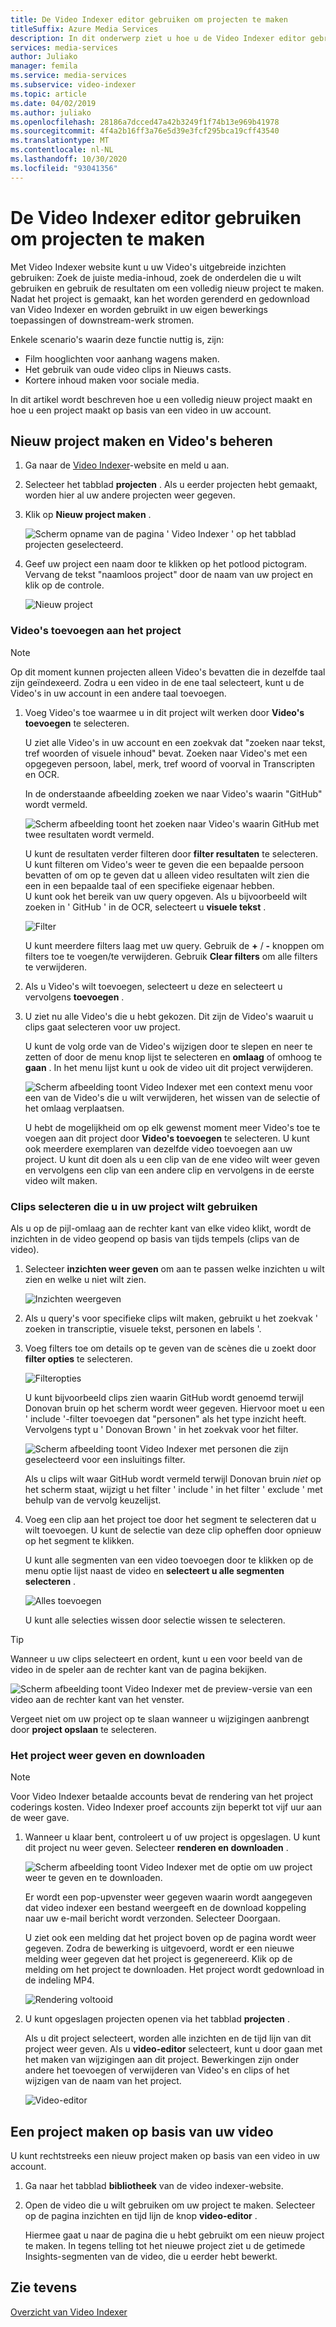 ```yaml
---
title: De Video Indexer editor gebruiken om projecten te maken
titleSuffix: Azure Media Services
description: In dit onderwerp ziet u hoe u de Video Indexer editor gebruikt om projecten te maken.
services: media-services
author: Juliako
manager: femila
ms.service: media-services
ms.subservice: video-indexer
ms.topic: article
ms.date: 04/02/2019
ms.author: juliako
ms.openlocfilehash: 28186a7dcced47a42b3249f1f74b13e969b41978
ms.sourcegitcommit: 4f4a2b16ff3a76e5d39e3fcf295bca19cff43540
ms.translationtype: MT
ms.contentlocale: nl-NL
ms.lasthandoff: 10/30/2020
ms.locfileid: "93041356"
---
```

# <a name="use-the-video-indexer-editor-to-create-projects"></a>De Video Indexer editor gebruiken om projecten te maken

Met Video Indexer website kunt u uw Video's uitgebreide inzichten gebruiken: Zoek de juiste media-inhoud, zoek de onderdelen die u wilt gebruiken en gebruik de resultaten om een volledig nieuw project te maken. Nadat het project is gemaakt, kan het worden gerenderd en gedownload van Video Indexer en worden gebruikt in uw eigen bewerkings toepassingen of downstream-werk stromen.

Enkele scenario's waarin deze functie nuttig is, zijn: 

* Film hooglichten voor aanhang wagens maken.
* Het gebruik van oude video clips in Nieuws casts.
* Kortere inhoud maken voor sociale media.

In dit artikel wordt beschreven hoe u een volledig nieuw project maakt en hoe u een project maakt op basis van een video in uw account.

## <a name="create-new-project-and-manage-videos"></a>Nieuw project maken en Video's beheren

1. Ga naar de [Video Indexer](https://www.videoindexer.ai/)-website en meld u aan.
1. Selecteer het tabblad **projecten** . Als u eerder projecten hebt gemaakt, worden hier al uw andere projecten weer gegeven.
1. Klik op **Nieuw project maken** .  

    ![Scherm opname van de pagina ' Video Indexer ' op het tabblad projecten geselecteerd.](./media/video-indexer-view-edit/new-project.png)
1. Geef uw project een naam door te klikken op het potlood pictogram. Vervang de tekst "naamloos project" door de naam van uw project en klik op de controle.

    ![Nieuw project](./media/video-indexer-view-edit/new-project3.png)
    
### <a name="add-videos-to-the-project"></a>Video's toevoegen aan het project

> [!NOTE]
> Op dit moment kunnen projecten alleen Video's bevatten die in dezelfde taal zijn geïndexeerd. Zodra u een video in de ene taal selecteert, kunt u de Video's in uw account in een andere taal toevoegen.

1. Voeg Video's toe waarmee u in dit project wilt werken door **Video's toevoegen** te selecteren.

    U ziet alle Video's in uw account en een zoekvak dat "zoeken naar tekst, tref woorden of visuele inhoud" bevat. Zoeken naar Video's met een opgegeven persoon, label, merk, tref woord of voorval in Transcripten en OCR.
    
    In de onderstaande afbeelding zoeken we naar Video's waarin "GitHub" wordt vermeld.
    
    ![Scherm afbeelding toont het zoeken naar Video's waarin GitHub met twee resultaten wordt vermeld.](./media/video-indexer-view-edit/github.png)

    U kunt de resultaten verder filteren door **filter resultaten** te selecteren. U kunt filteren om Video's weer te geven die een bepaalde persoon bevatten of om op te geven dat u alleen video resultaten wilt zien die een in een bepaalde taal of een specifieke eigenaar hebben. <br/> U kunt ook het bereik van uw query opgeven. Als u bijvoorbeeld wilt zoeken in ' GitHub ' in de OCR, selecteert u **visuele tekst** .

    ![Filter](./media/video-indexer-view-edit/visual-text.png)

    U kunt meerdere filters laag met uw query. Gebruik de **+** / **-** knoppen om filters toe te voegen/te verwijderen. Gebruik **Clear filters** om alle filters te verwijderen.
1. Als u Video's wilt toevoegen, selecteert u deze en selecteert u vervolgens **toevoegen** .
1. U ziet nu alle Video's die u hebt gekozen. Dit zijn de Video's waaruit u clips gaat selecteren voor uw project.

    U kunt de volg orde van de Video's wijzigen door te slepen en neer te zetten of door de menu knop lijst te selecteren en **omlaag** of omhoog te **gaan** . In het menu lijst kunt u ook de video uit dit project verwijderen. 

    ![Scherm afbeelding toont Video Indexer met een context menu voor een van de Video's die u wilt verwijderen, het wissen van de selectie of het omlaag verplaatsen.](./media/video-indexer-view-edit/rearrange.png)
    
    U hebt de mogelijkheid om op elk gewenst moment meer Video's toe te voegen aan dit project door **Video's toevoegen** te selecteren. U kunt ook meerdere exemplaren van dezelfde video toevoegen aan uw project. U kunt dit doen als u een clip van de ene video wilt weer geven en vervolgens een clip van een andere clip en vervolgens in de eerste video wilt maken. 

### <a name="select-clips-to-use-in-your-project"></a>Clips selecteren die u in uw project wilt gebruiken

Als u op de pijl-omlaag aan de rechter kant van elke video klikt, wordt de inzichten in de video geopend op basis van tijds tempels (clips van de video). 

1. Selecteer **inzichten weer geven** om aan te passen welke inzichten u wilt zien en welke u niet wilt zien. 

    ![Inzichten weergeven](./media/video-indexer-view-edit/insights.png)
1. Als u query's voor specifieke clips wilt maken, gebruikt u het zoekvak ' zoeken in transcriptie, visuele tekst, personen en labels '.
1. Voeg filters toe om details op te geven van de scènes die u zoekt door **filter opties** te selecteren.

    ![Filteropties](./media/video-indexer-view-edit/filter-options.png)

    U kunt bijvoorbeeld clips zien waarin GitHub wordt genoemd terwijl Donovan bruin op het scherm wordt weer gegeven. Hiervoor moet u een ' include '-filter toevoegen dat "personen" als het type inzicht heeft. Vervolgens typt u ' Donovan Brown ' in het zoekvak voor het filter.
    
    ![Scherm afbeelding toont Video Indexer met personen die zijn geselecteerd voor een insluitings filter.](./media/video-indexer-view-edit/include.png)
    
    Als u clips wilt waar GitHub wordt vermeld terwijl Donovan bruin _niet_ op het scherm staat, wijzigt u het filter ' include ' in het filter ' exclude ' met behulp van de vervolg keuzelijst. 

1. Voeg een clip aan het project toe door het segment te selecteren dat u wilt toevoegen. U kunt de selectie van deze clip opheffen door opnieuw op het segment te klikken.
    
    U kunt alle segmenten van een video toevoegen door te klikken op de menu optie lijst naast de video en **selecteert u alle segmenten selecteren** . 

    ![Alles toevoegen](./media/video-indexer-view-edit/add-all.png)

    U kunt alle selecties wissen door selectie wissen te selecteren.

> [!TIP]
> Wanneer u uw clips selecteert en ordent, kunt u een voor beeld van de video in de speler aan de rechter kant van de pagina bekijken. 

![Scherm afbeelding toont Video Indexer met de preview-versie van een video aan de rechter kant van het venster.](./media/video-indexer-view-edit/preview.png)

Vergeet niet om uw project op te slaan wanneer u wijzigingen aanbrengt door **project opslaan** te selecteren. 

### <a name="render-and-download-the-project"></a>Het project weer geven en downloaden

> [!NOTE]
> Voor Video Indexer betaalde accounts bevat de rendering van het project coderings kosten. Video Indexer proef accounts zijn beperkt tot vijf uur aan de weer gave.

1. Wanneer u klaar bent, controleert u of uw project is opgeslagen. U kunt dit project nu weer geven. Selecteer **renderen en downloaden** . 

    ![Scherm afbeelding toont Video Indexer met de optie om uw project weer te geven en te downloaden.](./media/video-indexer-view-edit/save.png)

    Er wordt een pop-upvenster weer gegeven waarin wordt aangegeven dat video indexer een bestand weergeeft en de download koppeling naar uw e-mail bericht wordt verzonden. Selecteer Doorgaan. 
    
    U ziet ook een melding dat het project boven op de pagina wordt weer gegeven. Zodra de bewerking is uitgevoerd, wordt er een nieuwe melding weer gegeven dat het project is gegenereerd. Klik op de melding om het project te downloaden. Het project wordt gedownload in de indeling MP4.

    ![Rendering voltooid](./media/video-indexer-view-edit/rendering-done.png)

1. U kunt opgeslagen projecten openen via het tabblad **projecten** . 

    Als u dit project selecteert, worden alle inzichten en de tijd lijn van dit project weer geven. Als u **video-editor** selecteert, kunt u door gaan met het maken van wijzigingen aan dit project. Bewerkingen zijn onder andere het toevoegen of verwijderen van Video's en clips of het wijzigen van de naam van het project.

    ![Video-editor](./media/video-indexer-view-edit/video-editor.png)
     
## <a name="create-a-project-from-your-video"></a>Een project maken op basis van uw video

U kunt rechtstreeks een nieuw project maken op basis van een video in uw account. 

1. Ga naar het tabblad **bibliotheek** van de video indexer-website.
1. Open de video die u wilt gebruiken om uw project te maken. Selecteer op de pagina inzichten en tijd lijn de knop **video-editor** .

    Hiermee gaat u naar de pagina die u hebt gebruikt om een nieuw project te maken. In tegens telling tot het nieuwe project ziet u de getimede Insights-segmenten van de video, die u eerder hebt bewerkt.

## <a name="see-also"></a>Zie tevens

[Overzicht van Video Indexer](video-indexer-overview.md)

